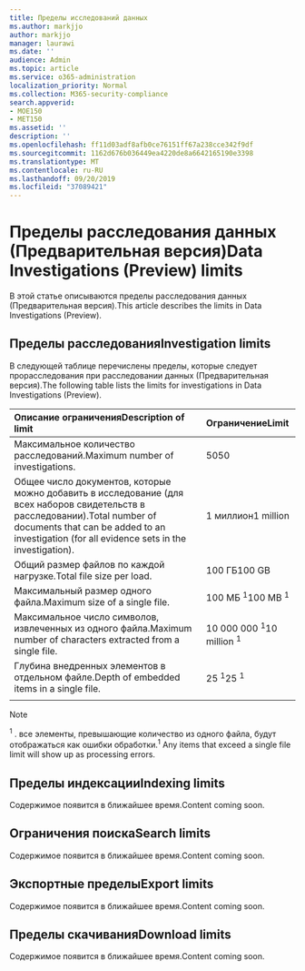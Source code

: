 ```yaml
---
title: Пределы исследований данных
ms.author: markjjo
author: markjjo
manager: laurawi
ms.date: ''
audience: Admin
ms.topic: article
ms.service: o365-administration
localization_priority: Normal
ms.collection: M365-security-compliance
search.appverid:
- MOE150
- MET150
ms.assetid: ''
description: ''
ms.openlocfilehash: ff11d03adf8afb0ce76151ff67a238cce342f9df
ms.sourcegitcommit: 1162d676b036449ea4220de8a6642165190e3398
ms.translationtype: MT
ms.contentlocale: ru-RU
ms.lasthandoff: 09/20/2019
ms.locfileid: "37089421"
---
```

# <a name="data-investigations-preview-limits"></a><span data-ttu-id="5e790-102">Пределы расследования данных (Предварительная версия)</span><span class="sxs-lookup"><span data-stu-id="5e790-102">Data Investigations (Preview) limits</span></span>

<span data-ttu-id="5e790-103">В этой статье описываются пределы расследования данных (Предварительная версия).</span><span class="sxs-lookup"><span data-stu-id="5e790-103">This article describes the limits in Data Investigations (Preview).</span></span>

## <a name="investigation-limits"></a><span data-ttu-id="5e790-104">Пределы расследования</span><span class="sxs-lookup"><span data-stu-id="5e790-104">Investigation limits</span></span>

<span data-ttu-id="5e790-105">В следующей таблице перечислены пределы, которые следует прорасследования при расследовании данных (Предварительная версия).</span><span class="sxs-lookup"><span data-stu-id="5e790-105">The following table lists the limits for investigations in Data Investigations (Preview).</span></span> 
    
  |<span data-ttu-id="5e790-106">**Описание ограничения**</span><span class="sxs-lookup"><span data-stu-id="5e790-106">**Description of limit**</span></span>|<span data-ttu-id="5e790-107">**Ограничение**</span><span class="sxs-lookup"><span data-stu-id="5e790-107">**Limit**</span></span>|
  |:-----|:-----|
  |<span data-ttu-id="5e790-108">Максимальное количество расследований.</span><span class="sxs-lookup"><span data-stu-id="5e790-108">Maximum number of investigations.</span></span>  <br/> |<span data-ttu-id="5e790-109">50</span><span class="sxs-lookup"><span data-stu-id="5e790-109">50</span></span>  <br/> |
  |<span data-ttu-id="5e790-110">Общее число документов, которые можно добавить в исследование (для всех наборов свидетельств в расследовании).</span><span class="sxs-lookup"><span data-stu-id="5e790-110">Total number of documents that can be added to an investigation (for all evidence sets in the investigation).</span></span>  <br/> |<span data-ttu-id="5e790-111">1 миллион</span><span class="sxs-lookup"><span data-stu-id="5e790-111">1 million</span></span>  <br/> |
  |<span data-ttu-id="5e790-112">Общий размер файлов по каждой нагрузке.</span><span class="sxs-lookup"><span data-stu-id="5e790-112">Total file size per load.</span></span>  <br/> |<span data-ttu-id="5e790-113">100 ГБ</span><span class="sxs-lookup"><span data-stu-id="5e790-113">100 GB</span></span>  <br/> |
  |<span data-ttu-id="5e790-114">Максимальный размер одного файла.</span><span class="sxs-lookup"><span data-stu-id="5e790-114">Maximum size of a single file.</span></span>   <br/> |<span data-ttu-id="5e790-115">100 МБ <sup>1</sup></span><span class="sxs-lookup"><span data-stu-id="5e790-115">100 MB <sup>1</sup></span></span> <br/> |
  |<span data-ttu-id="5e790-116">Максимальное число символов, извлеченных из одного файла.</span><span class="sxs-lookup"><span data-stu-id="5e790-116">Maximum number of characters extracted from a single file.</span></span>  <br/> |<span data-ttu-id="5e790-117">10 000 000 <sup>1</sup></span><span class="sxs-lookup"><span data-stu-id="5e790-117">10 million <sup>1</sup></span></span> <br/> |
  |<span data-ttu-id="5e790-118">Глубина внедренных элементов в отдельном файле.</span><span class="sxs-lookup"><span data-stu-id="5e790-118">Depth of embedded items in a single file.</span></span>  <br/> |<span data-ttu-id="5e790-119">25 <sup>1</sup></span><span class="sxs-lookup"><span data-stu-id="5e790-119">25 <sup>1</sup></span></span> <br/> |
|||
> [!NOTE]
><span data-ttu-id="5e790-120"><sup>1</sup> . все элементы, превышающие количество из одного файла, будут отображаться как ошибки обработки.</span><span class="sxs-lookup"><span data-stu-id="5e790-120"><sup>1</sup>  Any items that exceed a single file limit will show up as processing errors.</span></span>

## <a name="indexing-limits"></a><span data-ttu-id="5e790-121">Пределы индексации</span><span class="sxs-lookup"><span data-stu-id="5e790-121">Indexing limits</span></span>

<span data-ttu-id="5e790-122">Содержимое появится в ближайшее время.</span><span class="sxs-lookup"><span data-stu-id="5e790-122">Content coming soon.</span></span>

## <a name="search-limits"></a><span data-ttu-id="5e790-123">Ограничения поиска</span><span class="sxs-lookup"><span data-stu-id="5e790-123">Search limits</span></span>

<span data-ttu-id="5e790-124">Содержимое появится в ближайшее время.</span><span class="sxs-lookup"><span data-stu-id="5e790-124">Content coming soon.</span></span>

## <a name="export-limits"></a><span data-ttu-id="5e790-125">Экспортные пределы</span><span class="sxs-lookup"><span data-stu-id="5e790-125">Export limits</span></span>

<span data-ttu-id="5e790-126">Содержимое появится в ближайшее время.</span><span class="sxs-lookup"><span data-stu-id="5e790-126">Content coming soon.</span></span>

## <a name="download-limits"></a><span data-ttu-id="5e790-127">Пределы скачивания</span><span class="sxs-lookup"><span data-stu-id="5e790-127">Download limits</span></span>

<span data-ttu-id="5e790-128">Содержимое появится в ближайшее время.</span><span class="sxs-lookup"><span data-stu-id="5e790-128">Content coming soon.</span></span>


